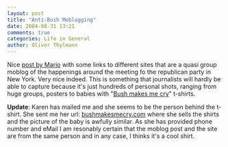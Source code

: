 ```yaml
---
layout: post
title: "Anti-Bush Moblogging"
date: 2004-08-31 13:21
comments: true
categories: Life in General
author: Oliver Thylmann
---
```



Nice [post by Mario](http://www.sixtus.net/index/P263/) with some links to different sites that are a quasi group moblog of the happenings around the meeting fo the republican party in New York. Very nice indeed. This is something that journalists will hardly be able to capture because it's just hundreds of personal shots, ranging from huge groups, posters to babies with &quot;[Bush makes me cry](http://rncprotests.textamerica.com/?r=1322577)&quot; t-shirts. 

**Update**: Karen has mailed me and she seems to be the person behind the t-shirt. She sent me her url: [bushmakesmecry.com](http://bushmakesmecry.com/) where she sells the shirts and the picture of the baby is awfully similar. As she has provided phone number and eMail I am resonably certain that the moblog post and the site are from the same person and in any case, I thinks it's a cool shirt.


